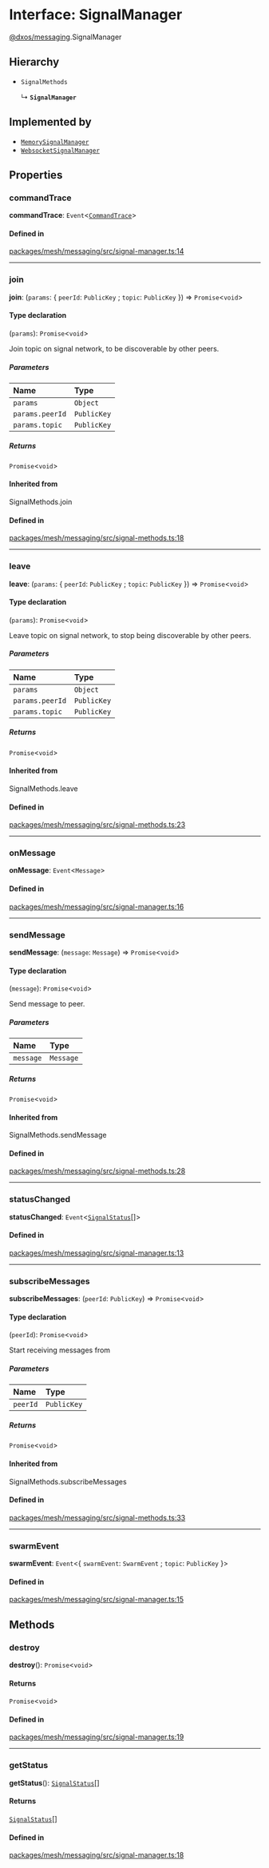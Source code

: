 # Interface: SignalManager

[@dxos/messaging](../modules/dxos_messaging.md).SignalManager

## Hierarchy

- `SignalMethods`

  ↳ **`SignalManager`**

## Implemented by

- [`MemorySignalManager`](../classes/dxos_messaging.MemorySignalManager.md)
- [`WebsocketSignalManager`](../classes/dxos_messaging.WebsocketSignalManager.md)

## Properties

### commandTrace

 **commandTrace**: `Event`<[`CommandTrace`](../types/dxos_messaging.CommandTrace.md)\>

#### Defined in

[packages/mesh/messaging/src/signal-manager.ts:14](https://github.com/dxos/dxos/blob/db8188dae/packages/mesh/messaging/src/signal-manager.ts#L14)

___

### join

 **join**: (`params`: { `peerId`: `PublicKey` ; `topic`: `PublicKey`  }) => `Promise`<`void`\>

#### Type declaration

(`params`): `Promise`<`void`\>

Join topic on signal network, to be discoverable by other peers.

##### Parameters

| Name | Type |
| :------ | :------ |
| `params` | `Object` |
| `params.peerId` | `PublicKey` |
| `params.topic` | `PublicKey` |

##### Returns

`Promise`<`void`\>

#### Inherited from

SignalMethods.join

#### Defined in

[packages/mesh/messaging/src/signal-methods.ts:18](https://github.com/dxos/dxos/blob/db8188dae/packages/mesh/messaging/src/signal-methods.ts#L18)

___

### leave

 **leave**: (`params`: { `peerId`: `PublicKey` ; `topic`: `PublicKey`  }) => `Promise`<`void`\>

#### Type declaration

(`params`): `Promise`<`void`\>

Leave topic on signal network, to stop being discoverable by other peers.

##### Parameters

| Name | Type |
| :------ | :------ |
| `params` | `Object` |
| `params.peerId` | `PublicKey` |
| `params.topic` | `PublicKey` |

##### Returns

`Promise`<`void`\>

#### Inherited from

SignalMethods.leave

#### Defined in

[packages/mesh/messaging/src/signal-methods.ts:23](https://github.com/dxos/dxos/blob/db8188dae/packages/mesh/messaging/src/signal-methods.ts#L23)

___

### onMessage

 **onMessage**: `Event`<`Message`\>

#### Defined in

[packages/mesh/messaging/src/signal-manager.ts:16](https://github.com/dxos/dxos/blob/db8188dae/packages/mesh/messaging/src/signal-manager.ts#L16)

___

### sendMessage

 **sendMessage**: (`message`: `Message`) => `Promise`<`void`\>

#### Type declaration

(`message`): `Promise`<`void`\>

Send message to peer.

##### Parameters

| Name | Type |
| :------ | :------ |
| `message` | `Message` |

##### Returns

`Promise`<`void`\>

#### Inherited from

SignalMethods.sendMessage

#### Defined in

[packages/mesh/messaging/src/signal-methods.ts:28](https://github.com/dxos/dxos/blob/db8188dae/packages/mesh/messaging/src/signal-methods.ts#L28)

___

### statusChanged

 **statusChanged**: `Event`<[`SignalStatus`](../types/dxos_messaging.SignalStatus.md)[]\>

#### Defined in

[packages/mesh/messaging/src/signal-manager.ts:13](https://github.com/dxos/dxos/blob/db8188dae/packages/mesh/messaging/src/signal-manager.ts#L13)

___

### subscribeMessages

 **subscribeMessages**: (`peerId`: `PublicKey`) => `Promise`<`void`\>

#### Type declaration

(`peerId`): `Promise`<`void`\>

Start receiving messages from

##### Parameters

| Name | Type |
| :------ | :------ |
| `peerId` | `PublicKey` |

##### Returns

`Promise`<`void`\>

#### Inherited from

SignalMethods.subscribeMessages

#### Defined in

[packages/mesh/messaging/src/signal-methods.ts:33](https://github.com/dxos/dxos/blob/db8188dae/packages/mesh/messaging/src/signal-methods.ts#L33)

___

### swarmEvent

 **swarmEvent**: `Event`<{ `swarmEvent`: `SwarmEvent` ; `topic`: `PublicKey`  }\>

#### Defined in

[packages/mesh/messaging/src/signal-manager.ts:15](https://github.com/dxos/dxos/blob/db8188dae/packages/mesh/messaging/src/signal-manager.ts#L15)

## Methods

### destroy

**destroy**(): `Promise`<`void`\>

#### Returns

`Promise`<`void`\>

#### Defined in

[packages/mesh/messaging/src/signal-manager.ts:19](https://github.com/dxos/dxos/blob/db8188dae/packages/mesh/messaging/src/signal-manager.ts#L19)

___

### getStatus

**getStatus**(): [`SignalStatus`](../types/dxos_messaging.SignalStatus.md)[]

#### Returns

[`SignalStatus`](../types/dxos_messaging.SignalStatus.md)[]

#### Defined in

[packages/mesh/messaging/src/signal-manager.ts:18](https://github.com/dxos/dxos/blob/db8188dae/packages/mesh/messaging/src/signal-manager.ts#L18)
